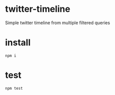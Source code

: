 # twitter-timeline
Simple twitter timeline from multiple filtered queries

# install
`
npm i
`

# test
`
npm test
`
